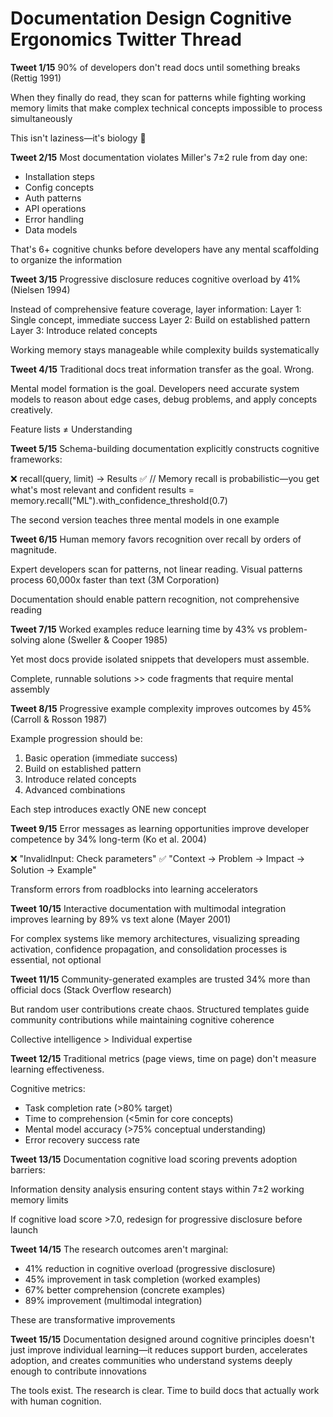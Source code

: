 # Documentation Design Cognitive Ergonomics Twitter Thread

**Tweet 1/15**
90% of developers don't read docs until something breaks (Rettig 1991)

When they finally do read, they scan for patterns while fighting working memory limits that make complex technical concepts impossible to process simultaneously

This isn't laziness—it's biology 🧵

**Tweet 2/15**
Most documentation violates Miller's 7±2 rule from day one:
- Installation steps
- Config concepts  
- Auth patterns
- API operations
- Error handling
- Data models

That's 6+ cognitive chunks before developers have any mental scaffolding to organize the information

**Tweet 3/15**
Progressive disclosure reduces cognitive overload by 41% (Nielsen 1994)

Instead of comprehensive feature coverage, layer information:
Layer 1: Single concept, immediate success 
Layer 2: Build on established pattern
Layer 3: Introduce related concepts

Working memory stays manageable while complexity builds systematically

**Tweet 4/15**
Traditional docs treat information transfer as the goal. Wrong.

Mental model formation is the goal. Developers need accurate system models to reason about edge cases, debug problems, and apply concepts creatively.

Feature lists ≠ Understanding

**Tweet 5/15**
Schema-building documentation explicitly constructs cognitive frameworks:

❌ recall(query, limit) -> Results
✅ // Memory recall is probabilistic—you get what's most relevant and confident
    results = memory.recall("ML").with_confidence_threshold(0.7)

The second version teaches three mental models in one example

**Tweet 6/15**
Human memory favors recognition over recall by orders of magnitude.

Expert developers scan for patterns, not linear reading. Visual patterns process 60,000x faster than text (3M Corporation)

Documentation should enable pattern recognition, not comprehensive reading

**Tweet 7/15**
Worked examples reduce learning time by 43% vs problem-solving alone (Sweller & Cooper 1985)

Yet most docs provide isolated snippets that developers must assemble.

Complete, runnable solutions >> code fragments that require mental assembly

**Tweet 8/15**
Progressive example complexity improves outcomes by 45% (Carroll & Rosson 1987)

Example progression should be:
1. Basic operation (immediate success)
2. Build on established pattern  
3. Introduce related concepts
4. Advanced combinations

Each step introduces exactly ONE new concept

**Tweet 9/15**
Error messages as learning opportunities improve developer competence by 34% long-term (Ko et al. 2004)

❌ "InvalidInput: Check parameters"
✅ "Context → Problem → Impact → Solution → Example"

Transform errors from roadblocks into learning accelerators

**Tweet 10/15**
Interactive documentation with multimodal integration improves learning by 89% vs text alone (Mayer 2001)

For complex systems like memory architectures, visualizing spreading activation, confidence propagation, and consolidation processes is essential, not optional

**Tweet 11/15**
Community-generated examples are trusted 34% more than official docs (Stack Overflow research)

But random user contributions create chaos. Structured templates guide community contributions while maintaining cognitive coherence

Collective intelligence > Individual expertise

**Tweet 12/15**
Traditional metrics (page views, time on page) don't measure learning effectiveness.

Cognitive metrics:
- Task completion rate (>80% target)
- Time to comprehension (<5min for core concepts)
- Mental model accuracy (>75% conceptual understanding)
- Error recovery success rate

**Tweet 13/15**
Documentation cognitive load scoring prevents adoption barriers:

Information density analysis ensuring content stays within 7±2 working memory limits

If cognitive load score >7.0, redesign for progressive disclosure before launch

**Tweet 14/15**
The research outcomes aren't marginal:
- 41% reduction in cognitive overload (progressive disclosure)
- 45% improvement in task completion (worked examples)  
- 67% better comprehension (concrete examples)
- 89% improvement (multimodal integration)

These are transformative improvements

**Tweet 15/15**
Documentation designed around cognitive principles doesn't just improve individual learning—it reduces support burden, accelerates adoption, and creates communities who understand systems deeply enough to contribute innovations

The tools exist. The research is clear. Time to build docs that actually work with human cognition.